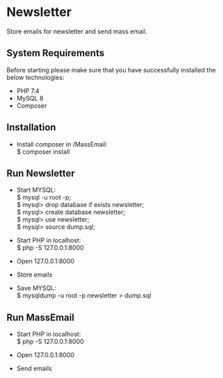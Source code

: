 # Newsletter
Store emails for newsletter and send mass email.

## System Requirements
Before starting please make sure that you have successfully installed the below technologies:
-  PHP 7.4      
-  MySQL 8
-  Composer
  
## Installation
- Install composer in /MassEmail:       
$ composer install

## Run Newsletter

- Start MYSQL:      
$ mysql -u root -p;      
$ mysql> drop database if exists newsletter;      
$ mysql> create database newsletter;      
$ mysql> use newsletter;      
$ mysql> source dump.sql;      

- Start PHP in localhost:      
$ php -S 127.0.0.1:8000      

- Open 127.0.0.1:8000      

- Store emails      

- Save MYSQL:      
$ mysqldump -u root -p newsletter > dump.sql      

## Run MassEmail

- Start PHP in localhost:      
$ php -S 127.0.0.1:8000      

- Open 127.0.0.1:8000      

- Send emails            
